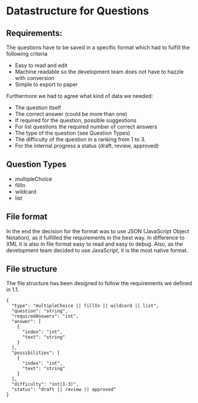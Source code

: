 # Datastructure for Questions
## Requirements:
The questions have to be saved in a specific format which had to fulfill the following criteria

  * Easy to read and edit
  * Machine readable so the development team does not have to hazzle with conversion
  * Simple to export to paper

Furthermore we had to agree what kind of data we needed:

  * The question itself
  * The correct answer (could be more than one)
  * If required for the question, possible suggestions
  * For list questions the required number of correct answers
  * The type of the question (see Question Types)
  * The difficulty of the question in a ranking from 1 to 3.
  * For the internal progress a status (draft, review, approved)

## Question Types

  * multipleChoice
  * fillIn
  * wildcard
  * list

## File format

In the end the decision for the format was to use JSON (JavaScript Object Notation), as it fulfilled the requirements in the best way.
In difference to XML it is also in file format easy to read and easy to debug. Also, as the development team decided to use JavaScript, it is the most native format.

## File structure

The file structure has been designed to follow the requirements we defined in 1.1.
```
{
  "type": "multipleChoice || fillIn || wildcard || list",
  "question": "string",
  "requiredAnswers": "int",
  "answer": [
    {
      "index": "int",
      "text": "string"
    }
  ],
  "possibilities": [
    {
      "index": "int",
      "text": "string"
    }
  ],
  "difficulty": "int(1-3)",
  "status": "draft || review || approved"
}
```
